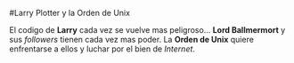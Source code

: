 #Larry Plotter y la Orden de Unix

El codigo de **Larry** cada vez se vuelve mas peligroso...
**Lord Ballmermort** y sus *followers* tienen cada vez mas poder.
La **Orden de Unix** quiere enfrentarse a ellos y luchar por el bien de *Internet*.
